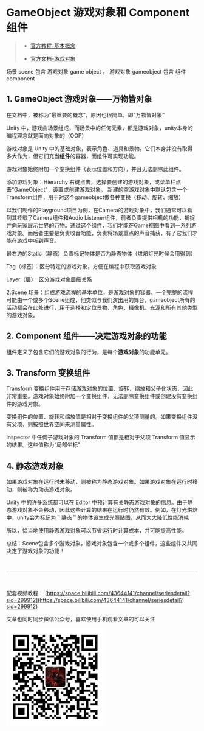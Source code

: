 # GameObject 游戏对象和 Component 组件

> - [官方教程-基本概念](https://learn.unity.com/tutorial/essential-unity-concepts?language=en&courseId=5d532306edbc2a1334dd9aa8)
>
> * [官方文档-游戏对象](https://docs.unity.cn/cn/2021.1/Manual/GameObjects.html)

场景 scene 包含 游戏对象 game object ， 游戏对象 gameobject 包含 组件 component

## 1. GameObject 游戏对象——万物皆对象

在文档中，被称为“最重要的概念”，原因也很简单，即“万物皆对象”

Unity 中，游戏由场景组成，而场景中的任何元素，都是游戏对象，unity本身的编程理念就是面向对象的（OOP）

游戏对象是 Unity 中的基础对象，表示角色、道具和景物。它们本身并没有取得多大作为，但它们充当**组件**的容器，而组件可实现功能。

游戏对象始终附加一个变换组件（表示位置和方向），并且无法删除此组件。
  
添加游戏对象：Hierarchy 右键点击，选择要创建的游戏对象，或菜单栏点击“GameObject”，设置或创建游戏对象。
新建的空游戏对象中默认包含一个Transform组件，用于对这个gameobject做各种变换（移动、旋转、缩放）

以我们制作的Playground项目为例，在Camera的游戏对象中，我们通常可以看到其挂载了Camera组件和Audio Listener组件，前者负责提供相机的功能，捕捉并向玩家展示世界的万物。通过这个组件，我们才能在Game视图中看到一系列游戏对象。而后者主要是负责收音功能，负责将场景重点的声音捕获，有了它我们才能在游戏中听到声音。

最右边的Static（静态）负责标记物体是否为静态物体（烘焙灯光时候会用得到）

Tag（标签）：区分特定的游戏对象，方便在编程中获取游戏对象

Layer（层）：区分游戏对象层级关系

2.Scene 场景：组成游戏流程的基本单位，是游戏对象的容器，一个完整的流程可能由一个或多个Scene组成，他类似与我们演出用的舞台，gameobject所有的活动都会在此处进行，用于选择和定位景物、角色、摄像机、光源和所有其他类型的游戏对象。
## 2. Component 组件——决定游戏对象的功能

组件定义了包含它们的游戏对象的行为，是每个**游戏对象**的功能单元。

## 3. Transform 变换组件

Transform 变换组件用于存储游戏对象的位置、旋转、缩放和父子化状态，因此非常重要。游戏对象始终附加一个变换组件，无法删除变换组件或创建没有变换组件的游戏对象。

变换组件的位置、旋转和缩放值是相对于变换组件的父项测量的。如果变换组件没有父项，则按照世界空间来测量属性。

Inspector 中任何子游戏对象的 Transform 值都是相对于父项 Transform 值显示的结果。这些值称为“局部坐标”

## 4. 静态游戏对象

如果游戏对象在运行时未移动，则被称为静态游戏对象。如果游戏对象在运行时移动，则被称为动态游戏对象。

Unity 中的许多系统都可以在 Editor 中预计算有关静态游戏对象的信息。由于静态游戏对象不会移动，因此这些计算的结果在运行时仍然有效。例如，在灯光烘焙中，unity会为标记为＂静态＂的物体设生成光照贴图，从而大大降低性能消耗

  

所以，恰当地使用静态游戏对象可以节省运行时计算成本，并可能提高性能。



总结：Scene包含多个游戏对象，游戏对象包含一个或多个组件，这些组件又共同决定了游戏对象的功能！

<br>
<hr>
<br>

配套视频教程：
[https://space.bilibili.com/43644141/channel/seriesdetail?sid=299912](https://space.bilibili.com/43644141/channel/seriesdetail?sid=299912)

文章也同时同步微信公众号，喜欢使用手机观看文章的可以关注

![](../imgs/微信公众号二维码.jpg)
